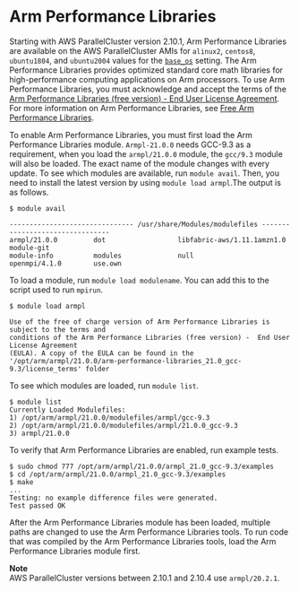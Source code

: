# Arm Performance Libraries<a name="arm-performance-libraries"></a>

Starting with AWS ParallelCluster version 2\.10\.1, Arm Performance Libraries are available on the AWS ParallelCluster AMIs for `alinux2`, `centos8`, `ubuntu1804`, and `ubuntu2004` values for the [`base_os`](cluster-definition.md#base-os) setting\. The Arm Performance Libraries provides optimized standard core math libraries for high\-performance computing applications on Arm processors\. To use Arm Performance Libraries, you must acknowledge and accept the terms of the [Arm Performance Libraries \(free version\) \- End User License Agreement](https://developer.arm.com/tools-and-software/server-and-hpc/downloads/arm-performance-libraries/eula)\. For more information on Arm Performance Libraries, see [Free Arm Performance Libraries]()\.

To enable Arm Performance Libraries, you must first load the Arm Performance Libraries module\. `Armpl-21.0.0` needs GCC\-9\.3 as a requirement, when you load the `armpl/21.0.0` module, the `gcc/9.3` module will also be loaded\. The exact name of the module changes with every update\. To see which modules are available, run `module avail`\. Then, you need to install the latest version by using `module load armpl`\.The output is as follows\.

```
$ module avail

------------------------------- /usr/share/Modules/modulefiles --------------------------------
armpl/21.0.0         dot                  libfabric-aws/1.11.1amzn1.0               module-git
module-info          modules              null                 openmpi/4.1.0        use.own
```

To load a module, run `module load modulename`\. You can add this to the script used to run `mpirun`\.

```
$ module load armpl

Use of the free of charge version of Arm Performance Libraries is subject to the terms and
conditions of the Arm Performance Libraries (free version) -  End User License Agreement
(EULA). A copy of the EULA can be found in the
'/opt/arm/armpl/21.0.0/arm-performance-libraries_21.0_gcc-9.3/license_terms' folder
```

To see which modules are loaded, run `module list`\.

```
$ module list
Currently Loaded Modulefiles:
1) /opt/arm/armpl/21.0.0/modulefiles/armpl/gcc-9.3
2) /opt/arm/armpl/21.0.0/modulefiles/armpl/21.0.0_gcc-9.3
3) armpl/21.0.0
```

To verify that Arm Performance Libraries are enabled, run example tests\.

```
$ sudo chmod 777 /opt/arm/armpl/21.0.0/armpl_21.0_gcc-9.3/examples
$ cd /opt/arm/armpl/21.0.0/armpl_21.0_gcc-9.3/examples
$ make
...
Testing: no example difference files were generated.
Test passed OK
```

After the Arm Performance Libraries module has been loaded, multiple paths are changed to use the Arm Performance Libraries tools\. To run code that was compiled by the Arm Performance Libraries tools, load the Arm Performance Libraries module first\.

**Note**  
AWS ParallelCluster versions between 2\.10\.1 and 2\.10\.4 use `armpl/20.2.1`\.